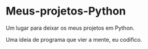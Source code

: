 # Meus-projetos-Python
Um lugar para deixar os meus projetos em Python.

Uma ideia de programa que vier a mente, eu codifico.
